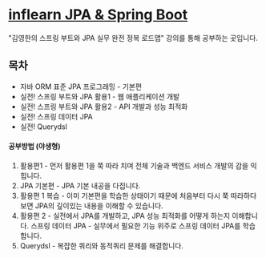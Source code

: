 # [inflearn JPA & Spring Boot](https://www.inflearn.com/roadmaps/149)
"김영한의 스프링 부트와 JPA 실무 완전 정복 로드맵" 강의를 통해 공부하는 곳입니다.

## 목차
- 자바 ORM 표준 JPA 프로그래밍 - 기본편
- 실전! 스프링 부트와 JPA 활용1 - 웹 애플리케이션 개발
- 실전! 스프링 부트와 JPA 활용2 - API 개발과 성능 최적화
- 실전! 스프링 데이터 JPA 
- 실전! Querydsl

#### 공부방법 (야생형)
1. 활용편1 - 먼저 활용편 1을 쭉 따라 치며 전체 기술과 백엔드 서비스 개발의 감을 익힙니다.
2. JPA 기본편 - JPA 기본 내공을 다집니다.
3. 활용편 1 복습 - 이미 기본편을 학습한 상태이기 때문에 처음부터 다시 쭉 따라하다 보면 JPA의 깊이있는 내용을 이해할 수 있습니다.
4. 활용편 2 - 실전에서 JPA를 개발하고, JPA 성능 최적화를 어떻게 하는지 이해합니다.
스프링 데이터 JPA - 실무에서 필요한 기능 위주로 스프링 데이터 JPA를 학습합니다.
5. Querydsl - 복잡한 쿼리와 동적쿼리 문제를 해결합니다.
